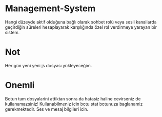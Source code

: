 # Management-System
Hangi düzeyde aktif olduğuna bağlı olarak sohbet rolü veya sesli kanallarda geçirdiğin süreleri hesaplayarak karşılığında özel rol verdirmeye yarayan bir sistem.

# Not
Her gün yeni yeni js dosyası yükleyeceğim.

# Onemli

Botun tum dosyalarini attiktan sonra da hatasiz haline cevirseniz de kullanamazsiniz! Kullanabilmeniz icin botu stat botunuza baglanamiz gerekmektedir. Ses ve mesaj bilgileri icin.
